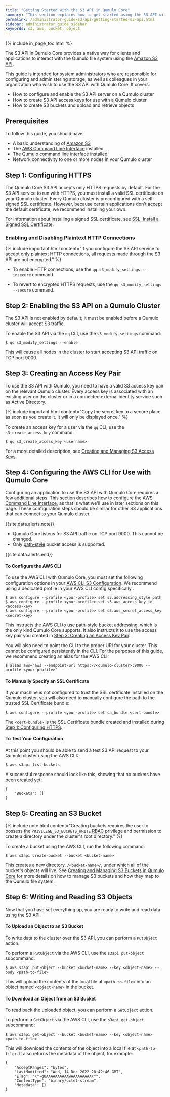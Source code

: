 ```yaml
---
title: "Getting Started with the S3 API in Qumulo Core"
summary: "This section explains how to get started using the S3 API with Qumulo Core."
permalink: /administrator-guide/s3-api/getting-started-s3-api.html
sidebar: administrator_guide_sidebar
keywords: s3, aws, bucket, object
---
```


{% include in_page_toc.html %}

The S3 API in Qumulo Core provides a native way for clients and applications to interact with the Qumulo file system using the [Amazon S3 API]({{site.s3.docs.s3}}).

This guide is intended for system administrators who are responsible for configuring and administering storage, as well as colleagues in your organization who wish to use the S3 API with Qumulo Core. It covers:

* How to configure and enable the S3 API server on a Qumulo cluster
* How to create S3 API access keys for use with a Qumulo cluster
* How to create S3 buckets and upload and retrieve objects

## Prerequisites

To follow this guide, you should have:

* A basic understanding of [Amazon S3](https://docs.aws.amazon.com/AmazonS3/latest/userguide/Welcome.html)
* The [AWS Command Line Interface]({{site.s3.docs.cli}}) installed
* The [Qumulo command line interface](https://care.qumulo.com/hc/en-us/articles/115008165008) installed
* Network connectivity to one or more nodes in your Qumulo cluster

<a id="configuring-https"></a>
## Step 1: Configuring HTTPS
The Qumulo Core S3 API accepts only HTTPS requests by default. For the S3 API service to run with HTTPS, you must install a valid SSL certificate on your Qumulo cluster. Every Qumulo cluster is preconfigured with a self-signed SSL certificate. However, because certain applications don't accept the default certificate, we recommend installing your own.

For information about installing a signed SSL certificate, see [SSL: Install a Signed SSL Certificate](https://care.qumulo.com/hc/en-us/articles/115015388507).

### Enabling and Disabling Plaintext HTTP Connections
{% include important.html content="If you configure the S3 API service to accept only plaintext HTTP connections, all requests made through the S3 API are not encrypted." %}

* To enable HTTP connections, use the `qq s3_modify_settings --insecure` command.

* To revert to encrypted HTTPS requests, use the `qq s3_modify_settings --secure` command.

<a id="enabling-s3"></a>
## Step 2: Enabling the S3 API on a Qumulo Cluster

The S3 API is not enabled by default; it must be enabled before a Qumulo cluster will accept S3 traffic.

To enable the S3 API via the `qq` CLI, use the `s3_modify_settings` command:

```
$ qq s3_modify_settings --enable
```

This will cause all nodes in the cluster to start accepting S3 API traffic on TCP port 9000.

<a id="creating-access-key"></a>
## Step 3: Creating an Access Key Pair

To use the S3 API with Qumulo, you need to have a valid S3 access key pair on the relevant Qumulo cluster. Every access key is associated with an existing user on the cluster or in a connected external identity service such as Active Directory.

{% include important.html content="Copy the secret key to a secure place as soon as you create it. It will only be displayed once." %}

To create an access key for a user via the `qq` CLI, use the `s3_create_access_key` command:

```
$ qq s3_create_access_key <username>
```

For a more detailed description, see [Creating and Managing S3 Access Keys](./creating-managing-s3-access-keys.html).

## Step 4: Configuring the AWS CLI for Use with Qumulo Core

Configuring an application to use the S3 API with Qumulo Core requires a few additional steps. This section describes how to configure the [AWS Command Line Interface]({{site.s3.docs.cli}}), as that is what we'll use in later sections on this page. These configuration steps should be similar for other S3 applications that can connect to your Qumulo cluster.

{{site.data.alerts.note}}
<ul>
  <li>Qumulo Core listens for S3 API traffic on TCP port 9000. This cannot be changed.</li>
  <li>Only <a href="https://docs.aws.amazon.com/AmazonS3/latest/userguide/VirtualHosting.html#path-style-access">path-style</a> bucket access is supported.</li>
</ul>
{{site.data.alerts.end}}


<a id="configuring-aws-cli"></a>
#### To Configure the AWS CLI

To use the AWS CLI with Qumulo Core, you must set the following configuration options in your [AWS CLI S3 Configuration](https://docs.aws.amazon.com/cli/latest/topic/s3-config.html). We recommend using a dedicated profile in your AWS CLI config specifically .

```
$ aws configure --profile <your-profile> set s3.addressing_style path
$ aws configure --profile <your-profile> set s3.aws_access_key_id <access-key>
$ aws configure --profile <your-profile> set s3.aws_secret_access_key <secret-key>
```

This instructs the AWS CLI to use path-style bucket addressing, which is the only kind Qumulo Core supports. It also instructs it to use the access key pair you created in [Step 3: Creating an Access Key Pair](#creating-access-key).

You will also need to point the CLI to the proper URI for your cluster. This cannot be configured persistently in the CLI. For the purposes of this guide, we recommend creating an alias for the AWS CLI:

```
$ alias aws="aws --endpoint-url https://<qumulo-cluster>:9000 --profile <your-profile>"
```

#### To Manually Specify an SSL Certificate

If your machine is not configured to trust the SSL certificate installed on the Qumulo cluster, you will also need to manually configure the path to the trusted SSL Certificate bundle:

```
$ aws configure --profile <your-profile> set ca_bundle <cert-bundle>
```

The `<cert-bundle>` is the SSL Certificate bundle created and installed during [Step 1: Configuring HTTPS](#configuring-https).

#### To Test Your Configuration

At this point you should be able to send a test S3 API request to your Qumulo cluster using the AWS CLI:

```
$ aws s3api list-buckets
```

A successful response should look like this, showing that no buckets have been created yet:
```
{
    "Buckets": []
}
```

<a id="creating-bucket"></a>
## Step 5: Creating an S3 Bucket
{% include note.html content="Creating buckets requires the user to possess the `PRIVILEGE_S3_BUCKETS_WRITE` [RBAC](https://care.qumulo.com/hc/en-us/articles/360036591633-Role-Based-Access-Control-RBAC-with-Qumulo-Core) privilege and permission to create a directory under the cluster's root directory." %}

To create a bucket using the AWS CLI, run the following command:

```
$ aws s3api create-bucket --bucket <bucket-name>
```

This creates a new directory, `/<bucket-name>/`, under which all of the bucket's objects will live. See [Creating and Managing S3 Buckets in Qumulo Core](./creating-managing-s3-buckets.html) for more details on how to manage S3 buckets and how they map to the Qumulo file system.

<a id="writing-reading-objects"></a>
## Step 6: Writing and Reading S3 Objects

Now that you have set everything up, you are ready to write and read data using the S3 API.

#### To Upload an Object to an S3 Bucket

To write data to the cluster over the S3 API, you can perform a `PutObject` action.

To perform a `PutObject` via the AWS CLI, use the `s3api put-object` subcommand:

```
$ aws s3api put-object --bucket <bucket-name> --key <object-name> --body <path-to-file>
```

This will upload the contents of the local file at `<path-to-file>` into an object named `<object-name>` in the bucket.

#### To Download an Object from an S3 Bucket

To read back the uploaded object, you can perform a `GetObject` action.

To perform a `GetObject` via the AWS CLI, use the `s3api get-object` subcommand:

```
$ aws s3api get-object --bucket <bucket-name> --key <object-name> <path-to-file>
```

This will download the contents of the object into a local file at `<path-to-file>`. It also returns the metadata of the object, for example:

```
{
    "AcceptRanges": "bytes",
    "LastModified": "Wed, 14 Dec 2022 20:42:46 GMT",
    "ETag": "\"-gUAAAAAAAAAAwAAAAAAAAA\"",
    "ContentType": "binary/octet-stream",
    "Metadata": {}
}
```

